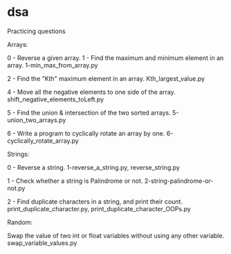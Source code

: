 # dsa
Practicing questions


Arrays:


0 - Reverse a given array.
1 - Find the maximum and minimum element in an array.
1-min_max_from_array.py

2 - Find the "Kth" maximum element in an array.
Kth_largest_value.py

4 - Move all the negative elements to one side of the array.
shift_negative_elements_toLeft.py

5 - Find the union & intersection of the two sorted arrays.
5-union_two_arrays.py

6 - Write a program to cyclically rotate an array by one.
6-cyclically_rotate_array.py


Strings:

0 - Reverse a string. 
1-reverse_a_string.py, reverse_string.py

1 - Check whether a string is Palindrome or not. 
2-string-palindrome-or-not.py

2 - Find duplicate characters in a string, and print their count. 
print_duplicate_character.py, print_duplicate_character_OOPs.py


Random:


Swap the value of two int or float variables without using any other variable.
swap_variable_values.py
